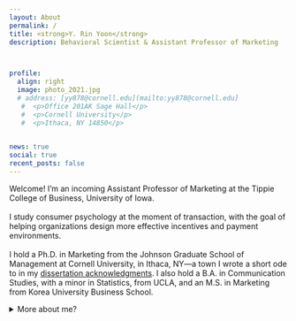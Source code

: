 ```yaml
---
layout: About
permalink: /
title: <strong>Y. Rin Yoon</strong>
description: Behavioral Scientist & Assistant Professor of Marketing



profile:
  align: right
  image: photo_2021.jpg
  # address: [yy878@cornell.edu](mailto:yy878@cornell.edu]
   #  <p>Office 201AK Sage Hall</p>
   #  <p>Cornell University</p>
   #  <p>Ithaca, NY 14850</p>
     

news: true
social: true
recent_posts: false
---
```


Welcome! I’m an incoming Assistant Professor of Marketing at the Tippie College of Business, University of Iowa.
<br><br>
I study consumer psychology at the moment of transaction, with the goal of helping organizations design more effective incentives and payment environments.
<br><br>
I hold a Ph.D. in Marketing from the Johnson Graduate School of Management at Cornell University, in Ithaca, NY—a town I wrote a short ode to in my <a class="page-link" href="{{ '/acknowledgments/' | prepend: site.baseurl | prepend: site.url }}">dissertation acknowledgments</a>. I also hold a B.A. in Communication Studies, with a minor in Statistics, from UCLA, and an M.S. in Marketing from Korea University Business School.
<details>
    <summary>More about me?</summary>
Before entering academia, I worked in consulting with clients including Pfizer and Hyundai Motor Company HQs. I also hosted and produced a local radio show in Korea (which flew far under the radar), where I <a href="https://ia903208.us.archive.org/23/items/2017.8.17Jtr/2017.8.17_jtr.mp3" target="_blank" rel="noopener noreferrer">mono</a><a href="https://ia800407.us.archive.org/11/items/2017.5.25Jtr_kierkegaard/2017.5.25_jtr.mp3" target="_blank" rel="noopener noreferrer">logued</a> on behavioral science, offbeat science and tech news, Korean poetry, and experimental philosophy.</details> <br>

<!-- While my old blog is currently closed, previously uploaded posts can be found [here]({{ site.baseurl }}{% link blog/index.html %}). -->
